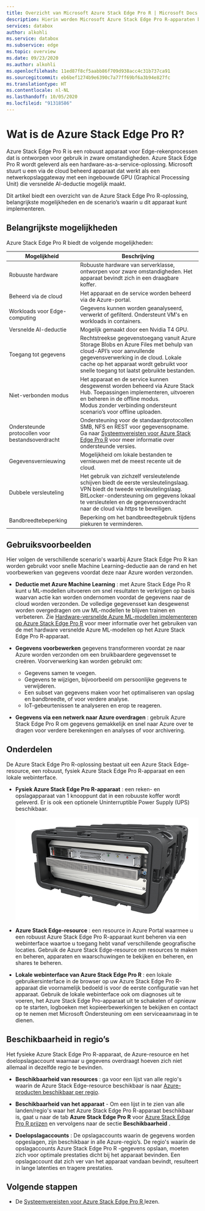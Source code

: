 ```yaml
---
title: Overzicht van Microsoft Azure Stack Edge Pro R | Microsoft Docs
description: Hierin worden Microsoft Azure Stack Edge Pro R-apparaten beschreven, een opslagoplossing voor militaire toepassingen die gebruikmaakt van een fysiek apparaat voor netwerkoverdracht naar Azure.
services: databox
author: alkohli
ms.service: databox
ms.subservice: edge
ms.topic: overview
ms.date: 09/23/2020
ms.author: alkohli
ms.openlocfilehash: 11ed87f8cf5aabb86f709d938acc4c31b737ca91
ms.sourcegitcommit: eb6bef1274b9e6390c7a77ff69bf6a3b94e827fc
ms.translationtype: HT
ms.contentlocale: nl-NL
ms.lasthandoff: 10/05/2020
ms.locfileid: "91318586"
---
```

# <a name="what-is-the-azure-stack-edge-pro-r"></a>Wat is de Azure Stack Edge Pro R?

Azure Stack Edge Pro R is een robuust apparaat voor Edge-rekenprocessen dat is ontworpen voor gebruik in zware omstandigheden. Azure Stack Edge Pro R wordt geleverd als een hardware-as-a-service-oplossing. Microsoft stuurt u een via de cloud beheerd apparaat dat werkt als een netwerkopslaggateway met een ingebouwde GPU (Graphical Processing Unit) die versnelde AI-deductie mogelijk maakt.

Dit artikel biedt een overzicht van de Azure Stack Edge Pro R-oplossing, belangrijkste mogelijkheden en de scenario’s waarin u dit apparaat kunt implementeren.


## <a name="key-capabilities"></a>Belangrijkste mogelijkheden

Azure Stack Edge Pro R biedt de volgende mogelijkheden:

|Mogelijkheid |Beschrijving  |
|---------|---------|
|Robuuste hardware| Robuuste hardware van serverklasse, ontworpen voor zware omstandigheden. Het apparaat bevindt zich in een draagbare koffer. |
|Beheerd via de cloud     |Het apparaat en de service worden beheerd via de Azure-portal.|
|Workloads voor Edge-computing   |Gegevens kunnen worden geanalyseerd, verwerkt of gefilterd. Ondersteunt VM's en workloads in containers.|
|Versnelde AI-deductie| Mogelijk gemaakt door een Nvidia T4 GPU.|
|Toegang tot gegevens     | Rechtstreekse gegevenstoegang vanuit Azure Storage Blobs en Azure Files met behulp van cloud-API’s voor aanvullende gegevensverwerking in de cloud. Lokale cache op het apparaat wordt gebruikt voor snelle toegang tot laatst gebruikte bestanden.|
|Niet-verbonden modus| Het apparaat en de service kunnen desgewenst worden beheerd via Azure Stack Hub. Toepassingen implementeren, uitvoeren en beheren in de offline modus. <br> Modus zonder verbinding ondersteunt scenario’s voor offline uploaden.|
|Ondersteunde protocollen voor bestandsoverdracht     |Ondersteuning voor de standaardprotocollen SMB, NFS en REST voor gegevensopname. <br> Ga naar [Systeemvereisten voor Azure Stack Edge Pro R](azure-stack-edge-gpu-system-requirements.md) voor meer informatie over ondersteunde versies.|
|Gegevensvernieuwing     | Mogelijkheid om lokale bestanden te vernieuwen met de meest recente uit de cloud.|
|Dubbele versleuteling    | Het gebruik van zichzelf versleutelende schijven biedt de eerste versleutelingslaag. VPN biedt de tweede versleutelingslaag. BitLocker-ondersteuning om gegevens lokaal te versleutelen en de gegevensoverdracht naar de cloud via *https* te beveiligen.|
|Bandbreedtebeperking| Beperking om het bandbreedtegebruik tijdens piekuren te verminderen.|

<!--|Scale out file server| Available as 1-node and 4-node cluster configurations|-->

## <a name="use-cases"></a>Gebruiksvoorbeelden

Hier volgen de verschillende scenario's waarbij Azure Stack Edge Pro R kan worden gebruikt voor snelle Machine Learning-deductie aan de rand en het voorbewerken van gegevens voordat deze naar Azure worden verzonden.

- **Deductie met Azure Machine Learning** : met Azure Stack Edge Pro R kunt u ML-modellen uitvoeren om snel resultaten te verkrijgen op basis waarvan actie kan worden ondernomen voordat de gegevens naar de cloud worden verzonden. De volledige gegevensset kan desgewenst worden overgedragen om uw ML-modellen te blijven trainen en verbeteren. Zie [Hardware-versnelde Azure ML-modellen implementeren op Azure Stack Edge Pro R](https://docs.microsoft.com/azure/machine-learning/service/how-to-deploy-fpga-web-service#deploy-to-a-local-edge-server) voor meer informatie over het gebruiken van de met hardware versnelde Azure ML-modellen op het Azure Stack Edge Pro R-apparaat.

- **Gegevens voorbewerken** gegevens transformeren voordat ze naar Azure worden verzonden om een bruikbaardere gegevensset te creëren. Voorverwerking kan worden gebruikt om:

    - Gegevens samen te voegen.
    - Gegevens te wijzigen, bijvoorbeeld om persoonlijke gegevens te verwijderen.
    - Een subset van gegevens maken voor het optimaliseren van opslag en bandbreedte, of voor verdere analyse.
    - IoT-gebeurtenissen te analyseren en erop te reageren.

- **Gegevens via een netwerk naar Azure overdragen** : gebruik Azure Stack Edge Pro R om gegevens gemakkelijk en snel naar Azure over te dragen voor verdere berekeningen en analyses of voor archivering.

## <a name="components"></a>Onderdelen

De Azure Stack Edge Pro R-oplossing bestaat uit een Azure Stack Edge-resource, een robuust, fysiek Azure Stack Edge Pro R-apparaat en een lokale webinterface.

- **Fysiek Azure Stack Edge Pro R-apparaat** : een reken- en opslagapparaat van 1 knooppunt dat in een robuuste koffer wordt geleverd. Er is ook een optionele Uninterruptible Power Supply (UPS) beschikbaar.

    ![Het Azure Stack Edge Pro R-apparaat met één knooppunt](media/azure-stack-edge-j-series-overview/device-image-1.png)

- **Azure Stack Edge-resource** : een resource in Azure Portal waarmee u een robuust Azure Stack Edge Pro R-apparaat kunt beheren via een webinterface waartoe u toegang hebt vanaf verschillende geografische locaties. Gebruik de Azure Stack Edge-resource om resources te maken en beheren, apparaten en waarschuwingen te bekijken en beheren, en shares te beheren.  

- **Lokale webinterface van Azure Stack Edge Pro R** : een lokale gebruikersinterface in de browser op uw Azure Stack Edge Pro R-apparaat die voornamelijk bedoeld is voor de eerste configuratie van het apparaat. Gebruik de lokale webinterface ook om diagnoses uit te voeren, het Azure Stack Edge Pro-apparaat uit te schakelen of opnieuw op te starten, logboeken met kopieerbewerkingen te bekijken en contact op te nemen met Microsoft Ondersteuning om een serviceaanvraag in te dienen.


## <a name="region-availability"></a>Beschikbaarheid in regio’s

Het fysieke Azure Stack Edge Pro R-apparaat, de Azure-resource en het doelopslagaccount waarnaar u gegevens overdraagt hoeven zich niet allemaal in dezelfde regio te bevinden.

- **Beschikbaarheid van resources** : ga voor een lijst van alle regio's waarin de Azure Stack Edge-resource beschikbaar is naar [Azure-producten beschikbaar per regio](https://azure.microsoft.com/global-infrastructure/services/?products=databox&regions=all). 

- **Beschikbaarheid van het apparaat** - Om een lijst in te zien van alle landen/regio's waar het Azure Stack Edge Pro R-apparaat beschikbaar is, gaat u naar de tab **Azure Stack Edge Pro R** voor [Azure Stack Edge Pro R prijzen](https://azure.microsoft.com/pricing/details/azure-stack/edge/#azureStackEdgeProR) en vervolgens naar de sectie **Beschikbaarheid** .

- **Doelopslagaccounts** : De opslagaccounts waarin de gegevens worden opgeslagen, zijn beschikbaar in alle Azure-regio’s. De regio's waarin de opslagaccounts Azure Stack Edge Pro R -gegevens opslaan, moeten zich voor optimale prestaties dicht bij het apparaat bevinden. Een opslagaccount dat zich ver van het apparaat vandaan bevindt, resulteert in lange latenties en tragere prestaties.

## <a name="next-steps"></a>Volgende stappen

- De [Systeemvereisten voor Azure Stack Edge Pro R ](azure-stack-edge-gpu-system-requirements.md) lezen.
<!--- Understand the [Azure Stack Edge Pro R limits](azure-stack-edge-limits.md).-->

